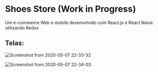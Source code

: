 # Shoes Store (Work in Progress)
Um e-commerce Web e mobile desenvolvido com React.js e React Naive utilizando Redux


## Telas:

![Screenshot from 2020-05-07 22-33-32](https://user-images.githubusercontent.com/54459438/81360777-14c19c80-90b3-11ea-8738-d3f07271692a.png)

![Screenshot from 2020-05-07 22-34-03](https://user-images.githubusercontent.com/54459438/81360780-15f2c980-90b3-11ea-8b8d-e0146739d4aa.png)

